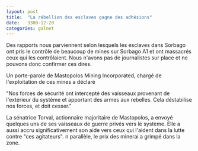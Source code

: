 ```yaml
---
layout: post
title:  "La rébellion des esclaves gagne des adhésions"
date:   3300-12-20
categories: galnet
---
```

Des rapports nous parviennent selon lesquels les esclaves dans Sorbago ont pris le contrôle de beaucoup de mines sur Sorbago A1 et ont massacrés ceux qui les contrôlaient. Nous n'avons pas de journalistes sur place et ne pouvons donc confirmer ces dires.

Un porte-parole de Mastopolos Mining Incorporated, chargé de l'exploitation de ces mines a déclaré

"Nos forces de sécurité ont intercepté des vaisseaux provenant de l'extérieur du système et apportant des armes aux rebelles. Cela déstabilise nos forces, et doit cesser."

La sénatrice Torval, actionnaire majoritaire de Mastopolos, a envoyé quelques uns de ses vaisseaux de guerre privés vers le système.
Elle a aussi accru significativement son aide vers ceux qui l'aident dans la lutte contre "ces agitateurs".
n parallèle, le prix des minerai a grimpé dans la zone.
